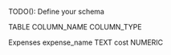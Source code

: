 TODO():
Define your schema

TABLE
    COLUMN_NAME COLUMN_TYPE
    
Expenses
    expense_name TEXT
    cost         NUMERIC
